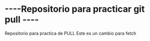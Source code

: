 # ----Repositorio para practicar git pull ----
Repositorio para practica de PULL
Este es un cambio para fetch




